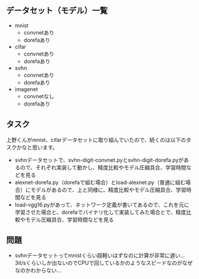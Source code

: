 ## データセット（モデル）一覧

- mnist
  - convnetあり
  - dorefaあり
- cifar
  - convnetあり
  - dorefaあり
- svhn
  - convnetあり
  - dorefaあり
- imagenet
  - convnetなし
  - dorefaあり

## タスク

上野くんがmnist、cifarデータセットに取り組んでいたので、続くのは以下のタスクかなと思います。

- svhnデータセットで、svhn-digit-convnet.pyとsvhn-digit-dorefa.pyがあるので、それぞれ実装して動かし、精度比較やモデル圧縮具合、学習時間などを見る
- alexnet-dorefa.py（dorefaで組む場合）とload-alexnet.py（普通に組む場合）にモデルがあるので、上と同様に、精度比較やモデル圧縮具合、学習時間などを見る
- load-vgg16.pyがあって、ネットワーク定義が書いてあるので、これを元に学習させた場合と、dorefaでバイナリ化して実装してみた場合とで、精度比較やモデル圧縮具合、学習時間などを見る

## 問題

- svhnデータセットってmnistくらい超軽いはずなのに計算が非常に遅い…3it/sくらいしか出ないのでCPUで回しているかのようなスピードなのがなぜなのかわからない…
